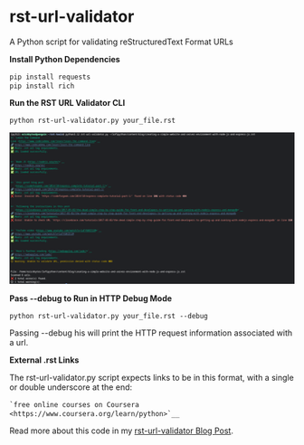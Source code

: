 # rst-url-validator
A Python script for validating reStructuredText Format URLs

**Install Python Dependencies**

```
pip install requests
pip install rich
```

**Run the RST URL Validator CLI**
```
python rst-url-validator.py your_file.rst
```

![console view of rst-url-validator.py](rst-url-validator-report.png "rst validator")


**Pass --debug to Run in HTTP Debug Mode**
```
python rst-url-validator.py your_file.rst --debug
```
Passing --debug his will print the HTTP request information associated with a url.

**External .rst Links**

The rst-url-validator.py script expects links to be in this format, with a single or double underscore at the end:

```
`free online courses on Coursera <https://www.coursera.org/learn/python>`__ 
```
Read more about this code in my [rst-url-validator Blog Post](https://lofipython.com/validating-rst-links-with-rst-url-validator).

